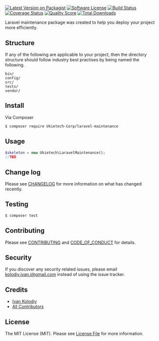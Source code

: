 # 

[![Latest Version on Packagist][ico-version]][link-packagist]
[![Software License][ico-license]](LICENSE.md)
[![Build Status][ico-travis]][link-travis]
[![Coverage Status][ico-scrutinizer]][link-scrutinizer]
[![Quality Score][ico-code-quality]][link-code-quality]
[![Total Downloads][ico-downloads]][link-downloads]

Laravel maintenance package was created to help you deploy your project more efficiently.


## Structure

If any of the following are applicable to your project, then the directory structure should follow industry best practises by being named the following.

```
bin/        
config/
src/
tests/
vendor/
```


## Install

Via Composer

``` bash
$ composer require Ukietech-Corp/laravel-maintenance
```

## Usage

``` php
$skeleton = new Ukietech\LaravelMaintenance();
//TBD
```

## Change log

Please see [CHANGELOG](CHANGELOG.md) for more information on what has changed recently.

## Testing

``` bash
$ composer test
```

## Contributing

Please see [CONTRIBUTING](CONTRIBUTING.md) and [CODE_OF_CONDUCT](CODE_OF_CONDUCT.md) for details.

## Security

If you discover any security related issues, please email kolodiy.ivan.i@gmail.com instead of using the issue tracker.

## Credits

- [Ivan Kolodiy][link-author]
- [All Contributors][link-contributors]

## License

The MIT License (MIT). Please see [License File](LICENSE.md) for more information.

[ico-version]: https://img.shields.io/packagist/v/Ukietech-Corp.svg?style=flat-square
[ico-license]: https://img.shields.io/badge/license-MIT-brightgreen.svg?style=flat-square
[ico-travis]: https://img.shields.io/travis/Ukietech-Corp/master.svg?style=flat-square
[ico-scrutinizer]: https://img.shields.io/scrutinizer/coverage/g/Ukietech-Corp.svg?style=flat-square
[ico-code-quality]: https://img.shields.io/scrutinizer/g/Ukietech-Corp.svg?style=flat-square
[ico-downloads]: https://img.shields.io/packagist/dt/Ukietech-Corp.svg?style=flat-square

[link-packagist]: https://packagist.org/packages/Ukietech-Corp
[link-travis]: https://travis-ci.org/Ukietech-Corp
[link-scrutinizer]: https://scrutinizer-ci.com/g/Ukietech-Corp/code-structure
[link-code-quality]: https://scrutinizer-ci.com/g/Ukietech-Corp
[link-downloads]: https://packagist.org/packages/Ukietech-Corp
[link-author]: https://github.com/PoTHuYJoHN
[link-contributors]: ../../contributors
